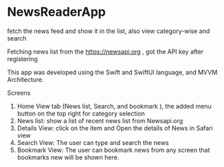 # NewsReaderApp

fetch the news feed and show it in the list, also view category-wise and search 

Fetching news list from the https://newsapi.org , got the API key after registering 


This app was developed using the Swift and SwiftUI language, and MVVM Architecture.



Screens
1) Home View tab (News list, Search, and bookmark ), the added menu button on the top right for category selection
2) News list: show a list of recent news list from Newsapi.org
3) Details View: click on the item and Open the details of News in Safari view
4) Search View: The user can type and search the news 
5) Bookmark View: The user can bookmark news from any screen that bookmarks new will be shown here.


